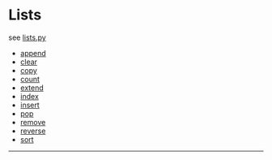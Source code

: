 # Lists

see [lists.py](lists.py)





- [append]
- [clear]
- [copy]
- [count]
- [extend] 
- [index]
- [insert] 
- [pop]
- [remove] 
- [reverse]
- [sort]

***

[append]: https://www.w3schools.com/python/ref_list_append.asp
[clear]: https://www.w3schools.com/python/ref_list_clear.asp
[copy]: https://www.w3schools.com/python/ref_list_copy.asp
[count]: https://www.w3schools.com/python/ref_list_count.asp
[extend]: https://www.w3schools.com/python/ref_list_extend.asp
[index]: https://www.w3schools.com/python/ref_list_index.asp
[insert]: https://www.w3schools.com/python/ref_list_insert.asp
[pop]: https://www.w3schools.com/python/ref_list_pop.asp
[remove]: https://www.w3schools.com/python/ref_list_remove.asp
[reverse]: https://www.w3schools.com/python/ref_list_reverse.asp
[sort]: https://www.w3schools.com/python/ref_list_sort.asp



